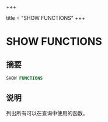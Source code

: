 +++

title = "SHOW FUNCTIONS"
+++

# SHOW FUNCTIONS

## 摘要

``` sql
SHOW FUNCTIONS
```

## 说明

列出所有可以在查询中使用的函数。